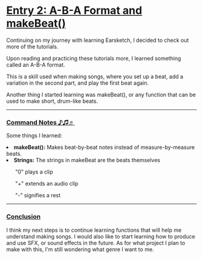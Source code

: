 <h1><u>Entry 2: A-B-A Format and makeBeat()</u></h1>
<p>Continuing on my journey with learning Earsketch, I decided to check out more of the tutorials.</p>
<p>Upon reading and practicing these tutorials more, I learned something called an A-B-A format.</p>
<p>This is a skill used when making songs, where you set up a beat, add a variation in the second part, and play the first beat again.</p>
<p>Another thing I started learning was makeBeat(), or any function that can be used to make short, drum-like beats.</p>
<hr></hr>
<h3><u>Command Notes ♪♫♬</u></h3>
<p>Some things I learned:</p>
<li><b>makeBeat():</b> Makes beat-by-beat notes instead of measure-by-measure beats.</li>
<li><b>Strings:</b> The strings in makeBeat are the beats themselves</li>
<ul>"0" plays a clip</ul>
<ul>"+" extends an audio clip</ul>
<ul>"-" signifies a rest</ul>
<hr></hr>
<h3><u>Conclusion</u></h3>
<p>I think my next steps is to continue learning functions that will help me understand making songs. I would also like to start learning how to produce and use SFX, or sound effects in the future. As for what project I plan to make with this, I'm still wondering what genre I want to me.</p>
